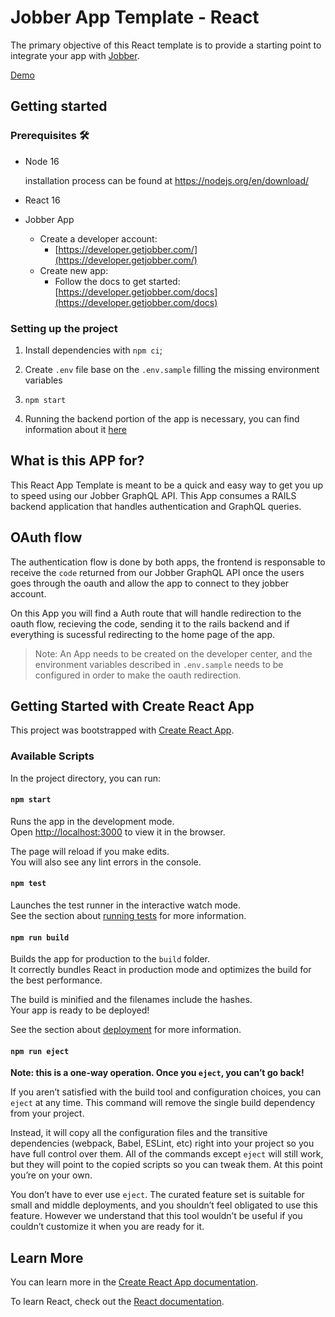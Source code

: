# Jobber App Template - React
The primary objective of this React template is to provide a starting point to integrate your app with [Jobber](https://getjobber.com).

[Demo](https://jobber-app-template-react.herokuapp.com/)

## Getting started

### Prerequisites 🛠️
- Node 16
    
    installation process can be found at https://nodejs.org/en/download/

- React 16

- Jobber App
  - Create a developer account:
    - [https://developer.getjobber.com/](https://developer.getjobber.com/)
  - Create new app:
    - Follow the docs to get started: [https://developer.getjobber.com/docs](https://developer.getjobber.com/docs)

### Setting up the project

1. Install dependencies with `npm ci`;

2. Create `.env` file base on the `.env.sample` filling the missing environment variables

3. `npm start`

4. Running the backend portion of the app is necessary, you can find information about it [here](https://github.com/GetJobber/Jobber-AppTemplate-RailsAPI)
## What is this APP for?

This React App Template is meant to be a quick and easy way to get you
up to speed using our Jobber GraphQL API. This App consumes a RAILS backend application
that handles authentication and GraphQL queries.

## OAuth flow

The authentication flow is done by both apps, the frontend is responsable to receive the `code`
returned from our Jobber GraphQL API once the users goes through the oauth and allow the app to connect to 
they jobber account.

On this App you will find a Auth route that will handle redirection to the oauth flow, recieving the code, sending
it to the rails backend and if everything is sucessful redirecting to the home page of the app.

> Note: An App needs to be created on the developer center, and the environment variables described in `.env.sample` needs to be configured in order to make the oauth redirection.
## Getting Started with Create React App

This project was bootstrapped with [Create React App](https://github.com/facebook/create-react-app).

### Available Scripts

In the project directory, you can run:

#### `npm start`

Runs the app in the development mode.\
Open [http://localhost:3000](http://localhost:3000) to view it in the browser.

The page will reload if you make edits.\
You will also see any lint errors in the console.

#### `npm test`

Launches the test runner in the interactive watch mode.\
See the section about [running tests](https://facebook.github.io/create-react-app/docs/running-tests) for more information.

#### `npm run build`

Builds the app for production to the `build` folder.\
It correctly bundles React in production mode and optimizes the build for the best performance.

The build is minified and the filenames include the hashes.\
Your app is ready to be deployed!

See the section about [deployment](https://facebook.github.io/create-react-app/docs/deployment) for more information.

#### `npm run eject`

**Note: this is a one-way operation. Once you `eject`, you can’t go back!**

If you aren’t satisfied with the build tool and configuration choices, you can `eject` at any time. This command will remove the single build dependency from your project.

Instead, it will copy all the configuration files and the transitive dependencies (webpack, Babel, ESLint, etc) right into your project so you have full control over them. All of the commands except `eject` will still work, but they will point to the copied scripts so you can tweak them. At this point you’re on your own.

You don’t have to ever use `eject`. The curated feature set is suitable for small and middle deployments, and you shouldn’t feel obligated to use this feature. However we understand that this tool wouldn’t be useful if you couldn’t customize it when you are ready for it.

## Learn More

You can learn more in the [Create React App documentation](https://facebook.github.io/create-react-app/docs/getting-started).

To learn React, check out the [React documentation](https://reactjs.org/).
